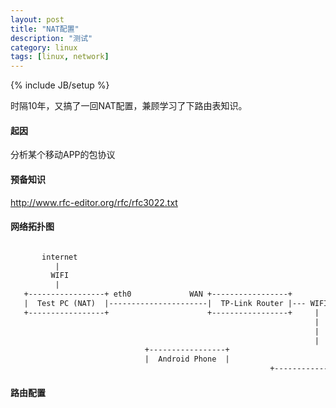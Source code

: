 ```yaml
---
layout: post
title: "NAT配置"
description: "测试"
category: linux
tags: [linux, network]
---
```

{% include JB/setup %}

时隔10年，又搞了一回NAT配置，兼顾学习了下路由表知识。

#### 起因
分析某个移动APP的包协议

#### 预备知识
http://www.rfc-editor.org/rfc/rfc3022.txt

#### 网络拓扑图
```txt

       internet
          |
         WIFI
          |                                                      
   +-----------------+ eth0             WAN +-----------------+
   |  Test PC (NAT)  |----------------------|  TP-Link Router |--- WIFI
   +-----------------+                      +-----------------+     |
                                                                    | 
                                                                    |
                                                                    |
							  +-----------------+
							  |  Android Phone  |
                                                          +-----------------+
```

#### 路由配置



























